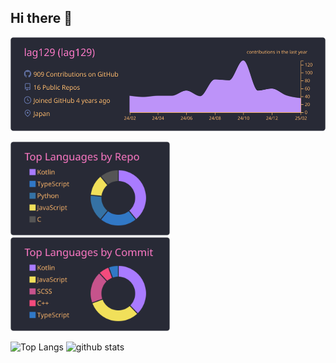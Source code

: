 ## Hi there 👋

  <img alt="" height="150px" src="https://raw.githubusercontent.com/lag129/lag129/main/profile-summary-card-output/dracula/0-profile-details.svg" />
<p align="left">
  <img alt="" height="150px" src="https://raw.githubusercontent.com/lag129/lag129/main/profile-summary-card-output/dracula/1-repos-per-language.svg" />
  <img alt="" height="150px" src="https://raw.githubusercontent.com/lag129/lag129/main/profile-summary-card-output/dracula/2-most-commit-language.svg" />
</p>
<p align="left"> 
  <img alt="Top Langs" height="150px" src="https://github-readme-stats-clone-lag129s-projects.vercel.app/api/top-langs/?username=lag129&layout=compact&exclude_repo=github-readme-stats-clone,ScenarioFlowSample,kaggle_titanic,kaggle_HousePrices,Rhythm,github-profile-summary-cards,tohtech-softtech.github.io&theme=dracula" />
  <img alt="github stats" height="150px" src="https://github-readme-stats-clone-lag129s-projects.vercel.app/api/?username=lag129&show_icons=true&theme=dracula" />
</p>

<!--
**lag129/lag129** is a ✨ _special_ ✨ repository because its `README.md` (this file) appears on your GitHub profile.

Here are some ideas to get you started:

- 🔭 I’m currently working on ...
- 🌱 I’m currently learning ...
- 👯 I’m looking to collaborate on ...
- 🤔 I’m looking for help with ...
- 💬 Ask me about ...
- 📫 How to reach me: ...
- 😄 Pronouns: ...
- ⚡ Fun fact: ...
-->
